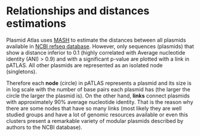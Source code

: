 # Relationships and distances estimations

Plasmid Atlas uses [MASH](https://github.com/marbl/Mash) to estimate the 
distances between all plasmids available in [NCBI refseq database](ftp://ftp.ncbi.nlm.nih.gov/refseq/release/plasmid/).
However, only sequences (plasmids) that show a distance inferior to 0.1 
(highly correlated with Average nucleotide identity (ANI) > 0.9) and with a 
significant p-value are plotted with a link in pATLAS. All other plasmids
are represented as an isolated node (singletons).
 
Therefore each **node** (circle) in pATLAS represents a plasmid and its size is 
in log scale with the number of base pairs each plasmid has (the larger the 
circle the larger the plasmid is). On the other hand, **links** connect plasmids
 with approximately 90% average nucleotide identity. That is the reason why there are some nodes
  that have so many links (most likely they are well studied groups and have 
  a lot of genomic resources available or even this clusters present a remarkable
   variety of modular plasmids described by authors to the NCBI database).